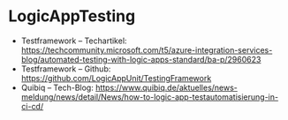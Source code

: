 # LogicAppTesting
* Testframework – Techartikel: https://techcommunity.microsoft.com/t5/azure-integration-services-blog/automated-testing-with-logic-apps-standard/ba-p/2960623
* Testframework – Github: https://github.com/LogicAppUnit/TestingFramework
* Quibiq – Tech-Blog: https://www.quibiq.de/aktuelles/news-meldung/news/detail/News/how-to-logic-app-testautomatisierung-in-ci-cd/
